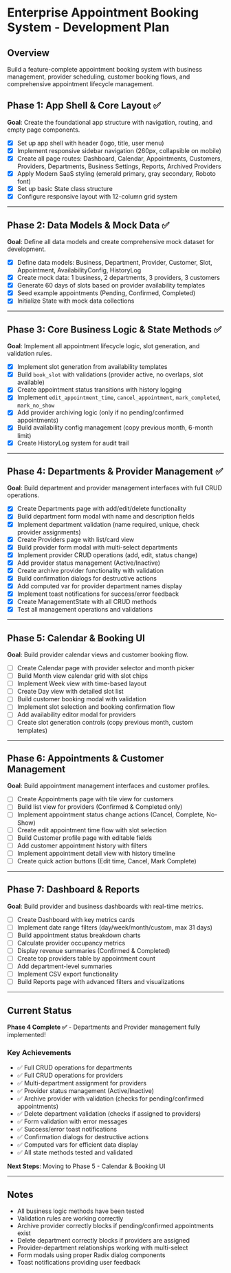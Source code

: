 # Enterprise Appointment Booking System - Development Plan

## Overview
Build a feature-complete appointment booking system with business management, provider scheduling, customer booking flows, and comprehensive appointment lifecycle management.

## Phase 1: App Shell & Core Layout ✅
**Goal**: Create the foundational app structure with navigation, routing, and empty page components.

- [x] Set up app shell with header (logo, title, user menu)
- [x] Implement responsive sidebar navigation (260px, collapsible on mobile)
- [x] Create all page routes: Dashboard, Calendar, Appointments, Customers, Providers, Departments, Business Settings, Reports, Archived Providers
- [x] Apply Modern SaaS styling (emerald primary, gray secondary, Roboto font)
- [x] Set up basic State class structure
- [x] Configure responsive layout with 12-column grid system

---

## Phase 2: Data Models & Mock Data ✅
**Goal**: Define all data models and create comprehensive mock dataset for development.

- [x] Define data models: Business, Department, Provider, Customer, Slot, Appointment, AvailabilityConfig, HistoryLog
- [x] Create mock data: 1 business, 2 departments, 3 providers, 3 customers
- [x] Generate 60 days of slots based on provider availability templates
- [x] Seed example appointments (Pending, Confirmed, Completed)
- [x] Initialize State with mock data collections

---

## Phase 3: Core Business Logic & State Methods ✅
**Goal**: Implement all appointment lifecycle logic, slot generation, and validation rules.

- [x] Implement slot generation from availability templates
- [x] Build `book_slot` with validations (provider active, no overlaps, slot available)
- [x] Create appointment status transitions with history logging
- [x] Implement `edit_appointment_time`, `cancel_appointment`, `mark_completed`, `mark_no_show`
- [x] Add provider archiving logic (only if no pending/confirmed appointments)
- [x] Build availability config management (copy previous month, 6-month limit)
- [x] Create HistoryLog system for audit trail

---

## Phase 4: Departments & Provider Management ✅
**Goal**: Build department and provider management interfaces with full CRUD operations.

- [x] Create Departments page with add/edit/delete functionality
- [x] Build department form modal with name and description fields
- [x] Implement department validation (name required, unique, check provider assignments)
- [x] Create Providers page with list/card view
- [x] Build provider form modal with multi-select departments
- [x] Implement provider CRUD operations (add, edit, status change)
- [x] Add provider status management (Active/Inactive)
- [x] Create archive provider functionality with validation
- [x] Build confirmation dialogs for destructive actions
- [x] Add computed var for provider department names display
- [x] Implement toast notifications for success/error feedback
- [x] Create ManagementState with all CRUD methods
- [x] Test all management operations and validations

---

## Phase 5: Calendar & Booking UI
**Goal**: Build provider calendar views and customer booking flow.

- [ ] Create Calendar page with provider selector and month picker
- [ ] Build Month view calendar grid with slot chips
- [ ] Implement Week view with time-based layout
- [ ] Create Day view with detailed slot list
- [ ] Build customer booking modal with validation
- [ ] Implement slot selection and booking confirmation flow
- [ ] Add availability editor modal for providers
- [ ] Create slot generation controls (copy previous month, custom templates)

---

## Phase 6: Appointments & Customer Management
**Goal**: Build appointment management interfaces and customer profiles.

- [ ] Create Appointments page with tile view for customers
- [ ] Build list view for providers (Confirmed & Completed only)
- [ ] Implement appointment status change actions (Cancel, Complete, No-Show)
- [ ] Create edit appointment time flow with slot selection
- [ ] Build Customer profile page with editable fields
- [ ] Add customer appointment history with filters
- [ ] Implement appointment detail view with history timeline
- [ ] Create quick action buttons (Edit time, Cancel, Mark Complete)

---

## Phase 7: Dashboard & Reports  
**Goal**: Build provider and business dashboards with real-time metrics.

- [ ] Create Dashboard with key metrics cards
- [ ] Implement date range filters (day/week/month/custom, max 31 days)
- [ ] Build appointment status breakdown charts
- [ ] Calculate provider occupancy metrics
- [ ] Display revenue summaries (Confirmed & Completed)
- [ ] Create top providers table by appointment count
- [ ] Add department-level summaries
- [ ] Implement CSV export functionality
- [ ] Build Reports page with advanced filters and visualizations

---

## Current Status
**Phase 4 Complete ✅** - Departments and Provider management fully implemented!

### Key Achievements
- ✅ Full CRUD operations for departments
- ✅ Full CRUD operations for providers  
- ✅ Multi-department assignment for providers
- ✅ Provider status management (Active/Inactive)
- ✅ Archive provider with validation (checks for pending/confirmed appointments)
- ✅ Delete department validation (checks if assigned to providers)
- ✅ Form validation with error messages
- ✅ Success/error toast notifications
- ✅ Confirmation dialogs for destructive actions
- ✅ Computed vars for efficient data display
- ✅ All state methods tested and validated

**Next Steps**: Moving to Phase 5 - Calendar & Booking UI

---

## Notes
- All business logic methods have been tested
- Validation rules are working correctly  
- Archive provider correctly blocks if pending/confirmed appointments exist
- Delete department correctly blocks if providers are assigned
- Provider-department relationships working with multi-select
- Form modals using proper Radix dialog components
- Toast notifications providing user feedback